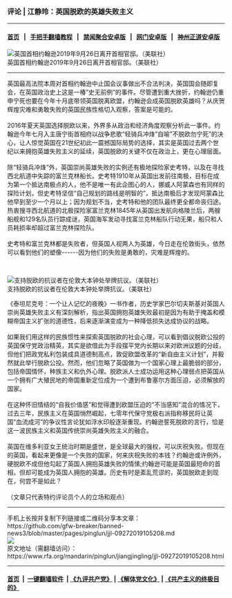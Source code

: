 ###  评论 | 江静玲：英国脱欧的英雄失败主义
------------------------

#### [首页](https://github.com/gfw-breaker/banned-news3/blob/master/README.md) &nbsp;&nbsp;|&nbsp;&nbsp; [手把手翻墙教程](https://github.com/gfw-breaker/guides/wiki) &nbsp;&nbsp;|&nbsp;&nbsp; [禁闻聚合安卓版](https://github.com/gfw-breaker/bn-android) &nbsp;&nbsp;|&nbsp;&nbsp; [网门安卓版](https://github.com/oGate2/oGate) &nbsp;&nbsp;|&nbsp;&nbsp; [神州正道安卓版](https://github.com/SzzdOgate/update) 



<div id="headerimg">
 <img alt="英国首相约翰逊2019年9月26日离开首相官邸。（美联社）" src="https://www.rfa.org/mandarin/pinglun/jiangjingling/jjl-09272019105208.html/AP_19269385288946.jpg/@@images/aadd8a88-954d-4f9f-b12d-9d3a97b72404.jpeg" title="英国首相约翰逊2019年9月26日离开首相官邸。（美联社）"/>
 <div id="headerimgcontents">
  <div id="headerimgcaption">
   <span>
    英国首相约翰逊2019年9月26日离开首相官邸。（美联社）
   </span>
   <!-- zoomattribute -->
  </div>
  <!-- headerimgcaption -->
 </div>
 <!-- headerimagecontents -->
</div>

<hr/>
<div id="storytext">
 <div>
  <div class="slot_header">
  </div>
 </div>
 <p>
  英国最高法院本周对首相约翰逊中止国会议事做出不合法判决，英国国会随即复会，在英国政治史上这是一椿”史无前例”的事件。尽管遭到重大挫折，约翰逊仍重申宁死也要在今年十月底带领英国脱离欧盟，约翰逊会成英国脱欧英雄吗？从庆贺辉煌灾难和勇敢失败的英国民族性格切入观察，答案是可能的。
  <br/>
  <br/>
  2016年夏天英国选择脱欧以来，外界多从政治和经济角度观察分析此一事件。约翰逊今年七月入主唐宁街首相府以战争悲歌“轻骑兵冲烽”自喻”不脱欧勿宁死”的决心，让人惊觉英国在21世纪初此一震撼国际局势的选择，其实是英国过去两个世纪以来拥抱英雄失败主义的延续，英国脱欧的关键不仅在政治上，更在心理层面。
  <br/>
  <br/>
  除“轻骑兵冲烽”外，英国崇尚英雄失败的实例还有极地探险家史考特，以及在寻找西北航道中失踪的富兰克林船长。史考特1910年从英国出发前往南极，目标在成为第一个抵达南极点的人，他不是唯一有此企图心的人，挪威人阿蒙森也有同样的探险计划，但史考特坚信“自己规划的路线是明智的”，抵达南极后才发现阿蒙森比他早到至少一个月以上；因为规划不当，史考特和他的团队最终更全都命丧归途。热衷搜寻西北航道的北极探险家富兰克林1845年从英国出发航向格陵兰后，两艘船舰和129名队员行踪成谜，英国海军发动寻找富兰克林船队行动无果，船只和人员耗损率却超过富兰克林探险队。
  <br/>
  <br/>
  史考特和富兰克林都是失败者，但英国人视两人为英雄，今日走在伦敦街头，依然可以看到他们的塑像------因为他们的失败是勇敢的，灾难是辉煌的。
 </p>
 <p>
  <br/>
  <div class="image-inline captioned" style="width:1584px;">
   <div style="width:1584px;">
    <img alt="支持脱欧的抗议者在伦敦大本钟处举牌抗议。（美联社）" src="https://www.rfa.org/mandarin/pinglun/jiangjingling/jjl-09272019105208.html/AP_19269492782328.jpg" title="支持脱欧的抗议者在伦敦大本钟处举牌抗议。（美联社）"/>
   </div>
   <div class="image-caption">
    <span style="width:1584px;">
     支持脱欧的抗议者在伦敦大本钟处举牌抗议。（美联社）
    </span>
    <span class="copyright">
    </span>
   </div>
  </div>
 </p>
 <p>
  《泰坦尼克号：一个让人记忆的夜晚》一书作者，历史学家巴尔切夫斯基对英国人崇尚英雄失败主义有深刻解析，指出英国拥抱英雄失败最初是因为有助于掩盖和模糊帝国主义扩张的道德性，后来逐渐演变成为一种降低损失达成协议的战略。
  <br/>
  <br/>
  如果我们用这样的民族惯性来探索英国脱欧的社会心理，可以看到倡议脱欧公投的英国保守党政治精英，其实是欲借此为手段摆平党内长期以来对欧洲议题的分歧，但他们把政党私利包装成具道德制高点，敦促欧盟改革的“新自由主义计划”，并毅然就此举行脱欧公投。然而，他们忽略了英国做为一个国家心理上最脆弱的部分，包括帝国情怀，种族主义和仇外心理。脱欧派人士成功运用这种心理弱点把英国从一个拥有广大殖民地的帝国重新定位成为一个遭到布鲁塞尔方面压迫，必须解放的国家。
  <br/>
  <br/>
  在这种怀旧情结的“自我价值感”和觉得遭到欧盟压迫的“不当感知”混合的情况下，过去三年，民族主义在英国悄然崛起，七零年代保守党极右派指称移民将让英国“血流成河”的争议性言论犹如浮水印般逐渐重现。约翰逊誓死脱欧的言行，恰是这一波民族主义和英国传统崇尚英雄失败主义的融合。
  <br/>
  <br/>
  英国在维多利亚女王统治时期是盛世，是全球最大的强权，可以庆祝失败。但现在的英国，看起来更像是一个失败的国家，何来庆祝失败的本钱？约翰逊或许例外，硬脱欧不成但他勾起了英国人拥抱英雄失败的情愫;约翰逊可能是英国最短命的首相，但却可能成为英国人拥抱的英雄。历史有时是紊乱荒谬的，英国脱欧走到现在，何尝不是如此？
  <br/>
  <br/>
  （文章只代表特约评论员个人的立场和观点）
 </p>
</div>

<hr/>
手机上长按并复制下列链接或二维码分享本文章：<br/>
https://github.com/gfw-breaker/banned-news3/blob/master/pages/pinglun/jjl-09272019105208.md <br/>
<a href='https://github.com/gfw-breaker/banned-news3/blob/master/pages/pinglun/jjl-09272019105208.md'><img src='https://github.com/gfw-breaker/banned-news3/blob/master/pages/pinglun/jjl-09272019105208.md.png'/></a> <br/>
原文地址（需翻墙访问）：https://www.rfa.org/mandarin/pinglun/jiangjingling/jjl-09272019105208.html


------------------------
#### [首页](https://github.com/gfw-breaker/banned-news3/blob/master/README.md) &nbsp;|&nbsp; [一键翻墙软件](https://github.com/gfw-breaker/nogfw/blob/master/README.md) &nbsp;| [《九评共产党》](https://github.com/gfw-breaker/9ping.md/blob/master/README.md#九评之一评共产党是什么) | [《解体党文化》](https://github.com/gfw-breaker/jtdwh.md/blob/master/README.md) | [《共产主义的终极目的》](https://github.com/gfw-breaker/gczydzjmd.md/blob/master/README.md)


<img src='http://gfw-breaker.win/banned-news3/pages/pinglun/jjl-09272019105208.md' width='0px' height='0px'/>